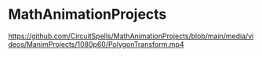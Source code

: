 # MathAnimationProjects

https://github.com/CircuitSpells/MathAnimationProjects/blob/main/media/videos/ManimProjects/1080p60/PolygonTransform.mp4